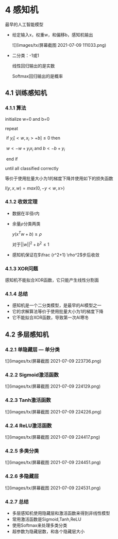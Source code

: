 # 4 感知机

最早的人工智能模型

- 给定输入x，权重w，和偏移b，感知机输出

  ![](images/tx/屏幕截图 2021-07-09 111033.png)

- 二分类：-1或1

  线性回归输出的是实数

  Softmax回归输出的是概率

## 4.1 训练感知机

### 4.1.1 算法

initialize w=0 and b=0

repeat 

​	if $y_i[<w,x_i>+b]\leq0$ then

​		$w<- w+y_ix_i$ and $b <- b+y_i$

​	end if

until all classified correctly

等价于使用批量大小为1的梯度下降并使用如下的损失函数

$l(y,x,w)=max(0,-y<w,x>)$

### 4.1.2 收敛定理

- 数据在半径r内

- 余量$\rho$分类两类

  $y(x^Tw+b)\geq\rho$

  对于$||w||^2+b^2\leq1$

- 感知机保证在$\frac {r^2+1} \rho^2$步后收敛

###  4.1.3 XOR问题

感知机不能拟合XOR函数，它只能产生线性分割面

###  4.1.4 总结

- 感知机是一个二分类模型，是最早的AI模型之一
- 它的求解算法等价于使用批量大小为1的梯度下降
- 它不能拟合XOR函数，导致第一次AI寒冬

## 4.2 多层感知机

### 4.2.1 单隐藏层 — 单分类

![](images/tx/屏幕截图 2021-07-09 223736.png)

### 4.2.2 Sigmoid激活函数

![](images/tx/屏幕截图 2021-07-09 224129.png)

### 4.2.3 Tanh激活函数

![](images/tx/屏幕截图 2021-07-09 224226.png)

### 4.2.4 ReLU激活函数

![](images/tx/屏幕截图 2021-07-09 224417.png)

### 4.2.5 多类分类

![](images/tx/屏幕截图 2021-07-09 224451.png)

### 4.2.6 多隐藏层

![](images/tx/屏幕截图 2021-07-09 224531.png)

### 4.2.7 总结

- 多层感知机使用隐藏层和激活函数来得到非线性模型
- 常用激活函数是Sigmoid,Tanh,ReLU
- 使用Softmax来处理多类分类
- 超参数为隐藏层数，和各个隐藏层大小

